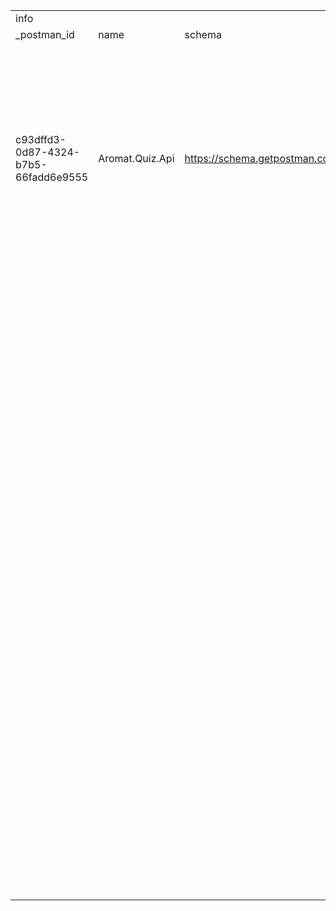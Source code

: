 | | | | | | | | | | | |
|-|-|-|-|-|-|-|-|-|-|-|
|info| | | |item| | | | | | |
|_postman_id|name|schema|_exporter_id|name|item| | | | | |
| | | | | |name|request| | | |response|
| | | | | | |method|header|url|description| |
|c93dffd3-0d87-4324-b7b5-66fadd6e9555|Aromat.Quiz.Api|https://schema.getpostman.com/json/collection/v2.0.0/collection.json|20989323|User Actions|Register User|POST| |https://aromat-quiz-api.azurewebsites.net/api/account/register|## Action Description  Creates new user.  ## Required Body Fields  ``` json { "lastName": "string", "firstName": "string", "email": "string", "password": "string", "confirmPassword": "string", "roleId": 0 }  ```| |
| | | | | |Login User|POST| |https://aromat-quiz-api.azurewebsites.net/api/account/login|## Action Description  Login and get temporary token in response.  ## Required Body Fields  ``` json { "email": "string", "password": "string" }  ```| |
| | | | | |Create User|POST| |https://aromat-quiz-api.azurewebsites.net/api/account/users/add-user|## Action Description  Creates user with given data (for admin purposes).  ## Required Body Fields  ``` json {   "firstName": "string",   "lastName": "string",   "email": "string",   "role": "string" }  ```| |
| | | | | |Create Role|POST| |https://aromat-quiz-api.azurewebsites.net/api/account/roles/add-role/{roleName}|## Action Description  Creates new role. (Only one parameter)  ## Required Route Parameter  roleName| |
| | | | | |Get Roles|GET| |https://aromat-quiz-api.azurewebsites.net/api/account/roles|## Action Description  Returns roles that can be assigned to user.  ## Required Body Fields  None| |
| | | | | |Get Users|GET| | |## Action Description  Returns all users from system.  ## Required Body Fields  None| |
| | | | | |Update User|PUT| |https://aromat-quiz-api.azurewebsites.net/api/account/users/update-user|## Action Description  Update user data having id.  ## Required Body Fields  ``` json {   "id": 0,   "firstName": "string",   "lastName": "string",   "email": "string",   "role": "string" }  ```| |
